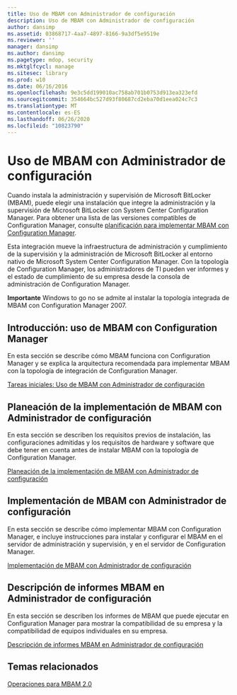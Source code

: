 ```yaml
---
title: Uso de MBAM con Administrador de configuración
description: Uso de MBAM con Administrador de configuración
author: dansimp
ms.assetid: 03868717-4aa7-4897-8166-9a3df5e9519e
ms.reviewer: ''
manager: dansimp
ms.author: dansimp
ms.pagetype: mdop, security
ms.mktglfcycl: manage
ms.sitesec: library
ms.prod: w10
ms.date: 06/16/2016
ms.openlocfilehash: 9e3c5dd199010ac758ab701b0753d913ea323efd
ms.sourcegitcommit: 354664bc527d93f80687cd2eba70d1eea024c7c3
ms.translationtype: MT
ms.contentlocale: es-ES
ms.lasthandoff: 06/26/2020
ms.locfileid: "10823790"
---
```

# Uso de MBAM con Administrador de configuración


Cuando instala la administración y supervisión de Microsoft BitLocker (MBAM), puede elegir una instalación que integre la administración y la supervisión de Microsoft BitLocker con System Center Configuration Manager. Para obtener una lista de las versiones compatibles de Configuration Manager, consulte [planificación para implementar MBAM con Configuration Manager](planning-to-deploy-mbam-with-configuration-manager-2.md).

Esta integración mueve la infraestructura de administración y cumplimiento de la supervisión y la administración de Microsoft BitLocker al entorno nativo de Microsoft System Center Configuration Manager. Con la topología de Configuration Manager, los administradores de TI pueden ver informes y el estado de cumplimiento de su empresa desde la consola de administración de Configuration Manager.

**Importante**  Windows to go no se admite al instalar la topología integrada de MBAM con Configuration Manager 2007.

 

## <a href="" id="getting-started---using-mbam-with-configuration-manager"></a>Introducción: uso de MBAM con Configuration Manager


En esta sección se describe cómo MBAM funciona con Configuration Manager y se explica la arquitectura recomendada para implementar MBAM con la topología de integración de Configuration Manager.

[Tareas iniciales: Uso de MBAM con Administrador de configuración](getting-started---using-mbam-with-configuration-manager.md)

## Planeación de la implementación de MBAM con Administrador de configuración


En esta sección se describen los requisitos previos de instalación, las configuraciones admitidas y los requisitos de hardware y software que debe tener en cuenta antes de instalar MBAM con la topología de Configuration Manager.

[Planeación de la implementación de MBAM con Administrador de configuración](planning-to-deploy-mbam-with-configuration-manager-2.md)

## Implementación de MBAM con Administrador de configuración


En esta sección se describe cómo implementar MBAM con Configuration Manager, e incluye instrucciones para instalar y configurar el MBAM en el servidor de administración y supervisión, y en el servidor de Configuration Manager.

[Implementación de MBAM con Administrador de configuración](deploying-mbam-with-configuration-manager-mbam2.md)

## Descripción de informes MBAM en Administrador de configuración


En esta sección se describen los informes de MBAM que puede ejecutar en Configuration Manager para mostrar la compatibilidad de su empresa y la compatibilidad de equipos individuales en su empresa.

[Descripción de informes MBAM en Administrador de configuración](understanding-mbam-reports-in-configuration-manager.md)

## Temas relacionados


[Operaciones para MBAM 2.0](operations-for-mbam-20-mbam-2.md)

 

 





